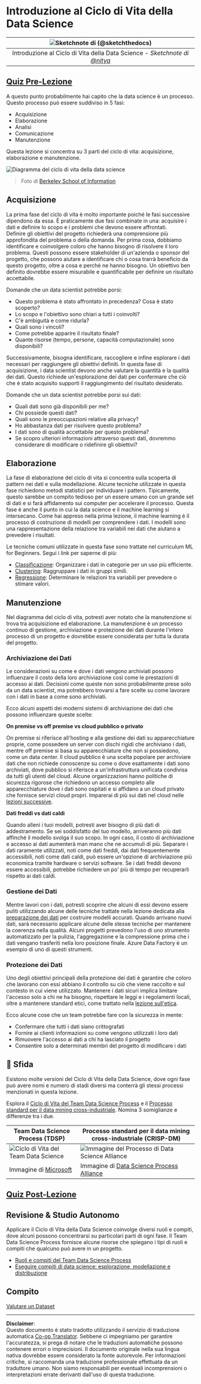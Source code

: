 <!--
CO_OP_TRANSLATOR_METADATA:
{
  "original_hash": "07478c2092203a69087b9c76b1f4dd56",
  "translation_date": "2025-09-06T08:44:43+00:00",
  "source_file": "4-Data-Science-Lifecycle/14-Introduction/README.md",
  "language_code": "it"
}
-->
# Introduzione al Ciclo di Vita della Data Science

|![ Sketchnote di [(@sketchthedocs)](https://sketchthedocs.dev) ](../../sketchnotes/14-DataScience-Lifecycle.png)|
|:---:|
| Introduzione al Ciclo di Vita della Data Science - _Sketchnote di [@nitya](https://twitter.com/nitya)_ |

## [Quiz Pre-Lezione](https://ff-quizzes.netlify.app/en/ds/quiz/26)

A questo punto probabilmente hai capito che la data science è un processo. Questo processo può essere suddiviso in 5 fasi:

- Acquisizione
- Elaborazione
- Analisi
- Comunicazione
- Manutenzione

Questa lezione si concentra su 3 parti del ciclo di vita: acquisizione, elaborazione e manutenzione.

![Diagramma del ciclo di vita della data science](../../../../4-Data-Science-Lifecycle/14-Introduction/images/data-science-lifecycle.jpg)  
> Foto di [Berkeley School of Information](https://ischoolonline.berkeley.edu/data-science/what-is-data-science/)

## Acquisizione

La prima fase del ciclo di vita è molto importante poiché le fasi successive dipendono da essa. È praticamente due fasi combinate in una: acquisire i dati e definire lo scopo e i problemi che devono essere affrontati.  
Definire gli obiettivi del progetto richiederà una comprensione più approfondita del problema o della domanda. Per prima cosa, dobbiamo identificare e coinvolgere coloro che hanno bisogno di risolvere il loro problema. Questi possono essere stakeholder di un'azienda o sponsor del progetto, che possono aiutare a identificare chi o cosa trarrà beneficio da questo progetto, oltre a cosa e perché ne hanno bisogno. Un obiettivo ben definito dovrebbe essere misurabile e quantificabile per definire un risultato accettabile.

Domande che un data scientist potrebbe porsi:
- Questo problema è stato affrontato in precedenza? Cosa è stato scoperto?
- Lo scopo e l'obiettivo sono chiari a tutti i coinvolti?
- C'è ambiguità e come ridurla?
- Quali sono i vincoli?
- Come potrebbe apparire il risultato finale?
- Quante risorse (tempo, persone, capacità computazionale) sono disponibili?

Successivamente, bisogna identificare, raccogliere e infine esplorare i dati necessari per raggiungere gli obiettivi definiti. In questa fase di acquisizione, i data scientist devono anche valutare la quantità e la qualità dei dati. Questo richiede un'esplorazione dei dati per confermare che ciò che è stato acquisito supporti il raggiungimento del risultato desiderato.

Domande che un data scientist potrebbe porsi sui dati:
- Quali dati sono già disponibili per me?
- Chi possiede questi dati?
- Quali sono le preoccupazioni relative alla privacy?
- Ho abbastanza dati per risolvere questo problema?
- I dati sono di qualità accettabile per questo problema?
- Se scopro ulteriori informazioni attraverso questi dati, dovremmo considerare di modificare o ridefinire gli obiettivi?

## Elaborazione

La fase di elaborazione del ciclo di vita si concentra sulla scoperta di pattern nei dati e sulla modellazione. Alcune tecniche utilizzate in questa fase richiedono metodi statistici per individuare i pattern. Tipicamente, questo sarebbe un compito tedioso per un essere umano con un grande set di dati e si farà affidamento sui computer per accelerare il processo. Questa fase è anche il punto in cui la data science e il machine learning si intersecano. Come hai appreso nella prima lezione, il machine learning è il processo di costruzione di modelli per comprendere i dati. I modelli sono una rappresentazione della relazione tra variabili nei dati che aiutano a prevedere i risultati.

Le tecniche comuni utilizzate in questa fase sono trattate nel curriculum ML for Beginners. Segui i link per saperne di più:

- [Classificazione](https://github.com/microsoft/ML-For-Beginners/tree/main/4-Classification): Organizzare i dati in categorie per un uso più efficiente.
- [Clustering](https://github.com/microsoft/ML-For-Beginners/tree/main/5-Clustering): Raggruppare i dati in gruppi simili.
- [Regressione](https://github.com/microsoft/ML-For-Beginners/tree/main/2-Regression): Determinare le relazioni tra variabili per prevedere o stimare valori.

## Manutenzione

Nel diagramma del ciclo di vita, potresti aver notato che la manutenzione si trova tra acquisizione ed elaborazione. La manutenzione è un processo continuo di gestione, archiviazione e protezione dei dati durante l'intero processo di un progetto e dovrebbe essere considerata per tutta la durata del progetto.

### Archiviazione dei Dati

Le considerazioni su come e dove i dati vengono archiviati possono influenzare il costo della loro archiviazione così come le prestazioni di accesso ai dati. Decisioni come queste non sono probabilmente prese solo da un data scientist, ma potrebbero trovarsi a fare scelte su come lavorare con i dati in base a come sono archiviati.

Ecco alcuni aspetti dei moderni sistemi di archiviazione dei dati che possono influenzare queste scelte:

**On premise vs off premise vs cloud pubblico o privato**

On premise si riferisce all'hosting e alla gestione dei dati su apparecchiature proprie, come possedere un server con dischi rigidi che archiviano i dati, mentre off premise si basa su apparecchiature che non si possiedono, come un data center. Il cloud pubblico è una scelta popolare per archiviare dati che non richiede conoscenze su come o dove esattamente i dati sono archiviati, dove pubblico si riferisce a un'infrastruttura unificata condivisa da tutti gli utenti del cloud. Alcune organizzazioni hanno politiche di sicurezza rigorose che richiedono un accesso completo alle apparecchiature dove i dati sono ospitati e si affidano a un cloud privato che fornisce servizi cloud propri. Imparerai di più sui dati nel cloud nelle [lezioni successive](https://github.com/microsoft/Data-Science-For-Beginners/tree/main/5-Data-Science-In-Cloud).

**Dati freddi vs dati caldi**

Quando alleni i tuoi modelli, potresti aver bisogno di più dati di addestramento. Se sei soddisfatto del tuo modello, arriveranno più dati affinché il modello svolga il suo scopo. In ogni caso, il costo di archiviazione e accesso ai dati aumenterà man mano che ne accumuli di più. Separare i dati raramente utilizzati, noti come dati freddi, dai dati frequentemente accessibili, noti come dati caldi, può essere un'opzione di archiviazione più economica tramite hardware o servizi software. Se i dati freddi devono essere accessibili, potrebbe richiedere un po' più di tempo per recuperarli rispetto ai dati caldi.

### Gestione dei Dati

Mentre lavori con i dati, potresti scoprire che alcuni di essi devono essere puliti utilizzando alcune delle tecniche trattate nella lezione dedicata alla [preparazione dei dati](https://github.com/microsoft/Data-Science-For-Beginners/tree/main/2-Working-With-Data/08-data-preparation) per costruire modelli accurati. Quando arrivano nuovi dati, sarà necessario applicare alcune delle stesse tecniche per mantenere la coerenza nella qualità. Alcuni progetti prevedono l'uso di uno strumento automatizzato per la pulizia, l'aggregazione e la compressione prima che i dati vengano trasferiti nella loro posizione finale. Azure Data Factory è un esempio di uno di questi strumenti.

### Protezione dei Dati

Uno degli obiettivi principali della protezione dei dati è garantire che coloro che lavorano con essi abbiano il controllo su ciò che viene raccolto e sul contesto in cui viene utilizzato. Mantenere i dati sicuri implica limitare l'accesso solo a chi ne ha bisogno, rispettare le leggi e i regolamenti locali, oltre a mantenere standard etici, come trattato nella [lezione sull'etica](https://github.com/microsoft/Data-Science-For-Beginners/tree/main/1-Introduction/02-ethics).

Ecco alcune cose che un team potrebbe fare con la sicurezza in mente:
- Confermare che tutti i dati siano crittografati
- Fornire ai clienti informazioni su come vengono utilizzati i loro dati
- Rimuovere l'accesso ai dati a chi ha lasciato il progetto
- Consentire solo a determinati membri del progetto di modificare i dati

## 🚀 Sfida

Esistono molte versioni del Ciclo di Vita della Data Science, dove ogni fase può avere nomi e numero di stadi diversi ma conterrà gli stessi processi menzionati in questa lezione.

Esplora il [Ciclo di Vita del Team Data Science Process](https://docs.microsoft.com/en-us/azure/architecture/data-science-process/lifecycle) e il [Processo standard per il data mining cross-industriale](https://www.datascience-pm.com/crisp-dm-2/). Nomina 3 somiglianze e differenze tra i due.

|Team Data Science Process (TDSP)|Processo standard per il data mining cross-industriale (CRISP-DM)|
|--|--|
|![Ciclo di Vita del Team Data Science](../../../../4-Data-Science-Lifecycle/14-Introduction/images/tdsp-lifecycle2.png) | ![Immagine del Processo di Data Science Alliance](../../../../4-Data-Science-Lifecycle/14-Introduction/images/CRISP-DM.png) |
| Immagine di [Microsoft](https://docs.microsoft.comazure/architecture/data-science-process/lifecycle) | Immagine di [Data Science Process Alliance](https://www.datascience-pm.com/crisp-dm-2/) |

## [Quiz Post-Lezione](https://ff-quizzes.netlify.app/en/ds/quiz/27)

## Revisione & Studio Autonomo

Applicare il Ciclo di Vita della Data Science coinvolge diversi ruoli e compiti, dove alcuni possono concentrarsi su particolari parti di ogni fase. Il Team Data Science Process fornisce alcune risorse che spiegano i tipi di ruoli e compiti che qualcuno può avere in un progetto.

* [Ruoli e compiti del Team Data Science Process](https://docs.microsoft.com/en-us/azure/architecture/data-science-process/roles-tasks)  
* [Eseguire compiti di data science: esplorazione, modellazione e distribuzione](https://docs.microsoft.com/en-us/azure/architecture/data-science-process/execute-data-science-tasks)

## Compito

[Valutare un Dataset](assignment.md)

---

**Disclaimer**:  
Questo documento è stato tradotto utilizzando il servizio di traduzione automatica [Co-op Translator](https://github.com/Azure/co-op-translator). Sebbene ci impegniamo per garantire l'accuratezza, si prega di notare che le traduzioni automatiche possono contenere errori o imprecisioni. Il documento originale nella sua lingua nativa dovrebbe essere considerato la fonte autorevole. Per informazioni critiche, si raccomanda una traduzione professionale effettuata da un traduttore umano. Non siamo responsabili per eventuali incomprensioni o interpretazioni errate derivanti dall'uso di questa traduzione.